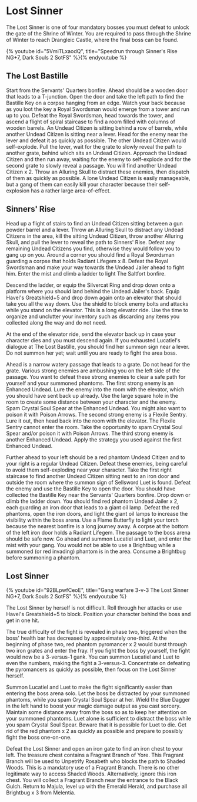 # Lost Sinner

The Lost Sinner is one of four mandatory bosses you must defeat to unlock the
gate of the Shrine of Winter. You are required to pass through the Shrine of
Winter to reach Drangleic Castle, where the final boss can be found.

{% youtube id="5VmiTLxaodQ", title="Speedrun through Sinner's Rise NG+7, Dark Souls 2 SotFS" %}{% endyoutube %}

## The Lost Bastille

Start from the Servants' Quarters bonfire. Ahead should be a wooden door that
leads to a T-junction. Open the door and take the left path to find the Bastille
Key on a corpse hanging from an edge. Watch your back because as you loot the
key a Royal Swordsman would emerge from a tower and run up to you. Defeat the
Royal Swordsman, head towards the tower, and ascend a flight of spiral staircase
to find a room filled with columns of wooden barrels. An Undead Citizen is
sitting behind a row of barrels, while another Undead Citizen is sitting near a
lever. Head for the enemy near the lever and defeat it as quickly as possible.
The other Undead Citizen would self-explode. Pull the lever, wait for the grate
to slowly reveal the path to another grate, behind which sits an Undead Citizen.
Approach the Undead Citizen and then run away, waiting for the enemy to
self-explode and for the second grate to slowly reveal a passage. You will find
another Undead Citizen x 2. Throw an Alluring Skull to distract these enemies,
then dispatch of them as quickly as possible. A lone Undead Citizen is easily
manageable, but a gang of them can easily kill your character because their
self-explosion has a rather large area-of-effect.

## Sinners' Rise

Head up a flight of stairs to find an Undead Citizen sitting between a gun
powder barrel and a lever. Throw an Alluring Skull to distract any Undead
Citizens in the area, kill the sitting Undead Citizen, throw another Alluring
Skull, and pull the lever to reveal the path to Sinners' Rise. Defeat any
remaining Undead Citizens you find, otherwise they would follow you to gang up
on you. Around a corner you should find a Royal Swordsman guarding a corpse that
holds Radiant Lifegem x 8. Defeat the Royal Swordsman and make your way towards
the Undead Jailer ahead to fight him. Enter the mist and climb a ladder to light
The Saltfort bonfire.

Descend the ladder, or equip the Silvercat Ring and drop down onto a platform
where you should land behind the Undead Jailer's back. Equip Havel's
Greatshield+5 and drop down again onto an elevator that should take you all the
way down. Use the shield to block enemy bolts and attacks while you stand on the
elevator. This is a long elevator ride. Use the time to organize and unclutter
your inventory such as discarding any items you collected along the way and do
not need.

At the end of the elevator ride, send the elevator back up in case your
character dies and you must descend again. If you exhausted Lucatiel's dialogue
at The Lost Bastille, you should find her summon sign near a lever. Do not
summon her yet; wait until you are ready to fight the area boss.

Ahead is a narrow watery passage that leads to a grate. Do not head for the
grate. Various strong enemies are ambushing you on the left side of the passage.
You want to defeat these strong enemies to clear a safe path for yourself and
your summoned phantoms. The first strong enemy is an Enhanced Undead. Lure the
enemy into the room with the elevator, which you should have sent back up
already. Use the large square hole in the room to create some distance between
your character and the enemy. Spam Crystal Soul Spear at the Enhanced Undead.
You might also want to poison it with Poison Arrows. The second strong enemy is
a Flexile Sentry. Lure it out, then head back into the room with the elevator.
The Flexile Sentry cannot enter the room. Take the opportunity to spam Crystal
Soul Spear and/or poison it with Poison Arrows. The third strong enemy is
another Enhanced Undead. Apply the strategy you used against the first Enhanced
Undead.

Further ahead to your left should be a red phantom Undead Citizen and to your
right is a regular Undead Citizen. Defeat these enemies, being careful to avoid
them self-exploding near your character. Take the first right staircase to find
another Undead Citizen sitting next to an iron door and outside the room where
the summon sign of Sellsword Luet is found. Defeat the enemy and use the
Bastille Key to open the door. You should have collected the Bastille Key near
the Servants' Quarters bonfire. Drop down or climb the ladder down. You should
find red phantom Undead Jailer x 2, each guarding an iron door that leads to a
giant oil lamp. Defeat the red phantoms, open the iron doors, and light the
giant oil lamps to increase the visibility within the boss arena. Use a Flame
Butterfly to light your torch because the nearest bonfire is a long journey
away. A corpse at the bottom of the left iron door holds a Radiant Lifegem. The
passage to the boss arena should be safe now. Go ahead and summon Lucatiel and
Luet, and enter the mist with your gang. You would not be able to use a
Brightbug while a summoned (or red invading) phantom is in the area. Consume a
Brightbug before summoning a phantom.

## Lost Sinner

{% youtube id="92BLpwfCeoE", title="Gang warfare 3-v-3 The Lost Sinner NG+7, Dark Souls 2 SotFS" %}{% endyoutube %}

The Lost Sinner by herself is not difficult. Roll through her attacks or use
Havel's Greatshield+5 to block. Position your character behind the boss and get
in one hit.

The true difficulty of the fight is revealed in phase two, triggered when the
boss' health bar has decreased by approximately one-third. At the beginning of
phase two, red phantom pyromancer x 2 would burst through two iron grates and
enter the fray. If you fight the boss by yourself, the fight would now be a
3-versus-1 gank. You can summon Lucatiel and Luet to even the numbers, making
the fight a 3-versus-3. Concentrate on defeating the pyromancers as quickly as
possible, then focus on the Lost Sinner herself.

Summon Lucatiel and Luet to make the fight significantly easier than entering
the boss arena solo. Let the boss be distracted by your summoned phantoms, while
you spam Crystal Soul Spear at her. Wield the Blue Dagger in the left hand to
boost your magic damage output as you cast sorcery. Maintain some distance away
from the boss so as to keep her attention on your summoned phantoms. Luet alone
is sufficient to distract the boss while you spam Crystal Soul Spear. Beware
that it is possible for Luet to die. Get rid of the red phantom x 2 as quickly
as possible and prepare to possibly fight the boss one-on-one.

Defeat the Lost Sinner and open an iron gate to find an iron chest to your left.
The treasure chest contains a Fragrant Branch of Yore. This Fragrant Branch will
be used to Unpetrify Rosabeth who blocks the path to Shaded Woods. This is a
mandatory use of a Fragrant Branch. There is no other legitimate way to access
Shaded Woods. Alternatively, ignore this iron chest. You will collect a Fragrant
Branch near the entrance to the Black Gulch. Return to Majula, level up with the
Emerald Herald, and purchase all Brightbug x 3 from Melentia.
